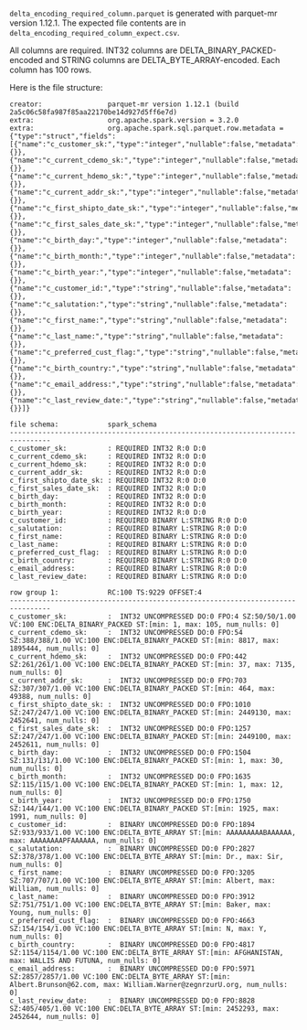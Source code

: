 <!--
  ~ Licensed to the Apache Software Foundation (ASF) under one
  ~ or more contributor license agreements.  See the NOTICE file
  ~ distributed with this work for additional information
  ~ regarding copyright ownership.  The ASF licenses this file
  ~ to you under the Apache License, Version 2.0 (the
  ~ "License"); you may not use this file except in compliance
  ~ with the License.  You may obtain a copy of the License at
  ~
  ~   http://www.apache.org/licenses/LICENSE-2.0
  ~
  ~ Unless required by applicable law or agreed to in writing,
  ~ software distributed under the License is distributed on an
  ~ "AS IS" BASIS, WITHOUT WARRANTIES OR CONDITIONS OF ANY
  ~ KIND, either express or implied.  See the License for the
  ~ specific language governing permissions and limitations
  ~ under the License.
  -->

`delta_encoding_required_column.parquet` is generated with parquet-mr version 1.12.1.
The expected file contents are in `delta_encoding_required_column_expect.csv`.

All columns are required. INT32 columns are DELTA_BINARY_PACKED-encoded and STRING
columns are DELTA_BYTE_ARRAY-encoded. Each column has 100 rows.

Here is the file structure:
```file:                   file:/Users/pincheng/arrow/cpp/submodules/parquet-testing/data/delta_encoding_required_column.parquet
creator:                parquet-mr version 1.12.1 (build 2a5c06c58fa987f85aa22170be14d927d5ff6e7d)
extra:                  org.apache.spark.version = 3.2.0
extra:                  org.apache.spark.sql.parquet.row.metadata = {"type":"struct","fields":[{"name":"c_customer_sk:","type":"integer","nullable":false,"metadata":{}},{"name":"c_current_cdemo_sk:","type":"integer","nullable":false,"metadata":{}},{"name":"c_current_hdemo_sk:","type":"integer","nullable":false,"metadata":{}},{"name":"c_current_addr_sk:","type":"integer","nullable":false,"metadata":{}},{"name":"c_first_shipto_date_sk:","type":"integer","nullable":false,"metadata":{}},{"name":"c_first_sales_date_sk:","type":"integer","nullable":false,"metadata":{}},{"name":"c_birth_day:","type":"integer","nullable":false,"metadata":{}},{"name":"c_birth_month:","type":"integer","nullable":false,"metadata":{}},{"name":"c_birth_year:","type":"integer","nullable":false,"metadata":{}},{"name":"c_customer_id:","type":"string","nullable":false,"metadata":{}},{"name":"c_salutation:","type":"string","nullable":false,"metadata":{}},{"name":"c_first_name:","type":"string","nullable":false,"metadata":{}},{"name":"c_last_name:","type":"string","nullable":false,"metadata":{}},{"name":"c_preferred_cust_flag:","type":"string","nullable":false,"metadata":{}},{"name":"c_birth_country:","type":"string","nullable":false,"metadata":{}},{"name":"c_email_address:","type":"string","nullable":false,"metadata":{}},{"name":"c_last_review_date:","type":"string","nullable":false,"metadata":{}}]}

file schema:            spark_schema
--------------------------------------------------------------------------------
c_customer_sk:          : REQUIRED INT32 R:0 D:0
c_current_cdemo_sk:     : REQUIRED INT32 R:0 D:0
c_current_hdemo_sk:     : REQUIRED INT32 R:0 D:0
c_current_addr_sk:      : REQUIRED INT32 R:0 D:0
c_first_shipto_date_sk: : REQUIRED INT32 R:0 D:0
c_first_sales_date_sk:  : REQUIRED INT32 R:0 D:0
c_birth_day:            : REQUIRED INT32 R:0 D:0
c_birth_month:          : REQUIRED INT32 R:0 D:0
c_birth_year:           : REQUIRED INT32 R:0 D:0
c_customer_id:          : REQUIRED BINARY L:STRING R:0 D:0
c_salutation:           : REQUIRED BINARY L:STRING R:0 D:0
c_first_name:           : REQUIRED BINARY L:STRING R:0 D:0
c_last_name:            : REQUIRED BINARY L:STRING R:0 D:0
c_preferred_cust_flag:  : REQUIRED BINARY L:STRING R:0 D:0
c_birth_country:        : REQUIRED BINARY L:STRING R:0 D:0
c_email_address:        : REQUIRED BINARY L:STRING R:0 D:0
c_last_review_date:     : REQUIRED BINARY L:STRING R:0 D:0

row group 1:            RC:100 TS:9229 OFFSET:4
--------------------------------------------------------------------------------
c_customer_sk:          :  INT32 UNCOMPRESSED DO:0 FPO:4 SZ:50/50/1.00 VC:100 ENC:DELTA_BINARY_PACKED ST:[min: 1, max: 105, num_nulls: 0]
c_current_cdemo_sk:     :  INT32 UNCOMPRESSED DO:0 FPO:54 SZ:388/388/1.00 VC:100 ENC:DELTA_BINARY_PACKED ST:[min: 8817, max: 1895444, num_nulls: 0]
c_current_hdemo_sk:     :  INT32 UNCOMPRESSED DO:0 FPO:442 SZ:261/261/1.00 VC:100 ENC:DELTA_BINARY_PACKED ST:[min: 37, max: 7135, num_nulls: 0]
c_current_addr_sk:      :  INT32 UNCOMPRESSED DO:0 FPO:703 SZ:307/307/1.00 VC:100 ENC:DELTA_BINARY_PACKED ST:[min: 464, max: 49388, num_nulls: 0]
c_first_shipto_date_sk: :  INT32 UNCOMPRESSED DO:0 FPO:1010 SZ:247/247/1.00 VC:100 ENC:DELTA_BINARY_PACKED ST:[min: 2449130, max: 2452641, num_nulls: 0]
c_first_sales_date_sk:  :  INT32 UNCOMPRESSED DO:0 FPO:1257 SZ:247/247/1.00 VC:100 ENC:DELTA_BINARY_PACKED ST:[min: 2449100, max: 2452611, num_nulls: 0]
c_birth_day:            :  INT32 UNCOMPRESSED DO:0 FPO:1504 SZ:131/131/1.00 VC:100 ENC:DELTA_BINARY_PACKED ST:[min: 1, max: 30, num_nulls: 0]
c_birth_month:          :  INT32 UNCOMPRESSED DO:0 FPO:1635 SZ:115/115/1.00 VC:100 ENC:DELTA_BINARY_PACKED ST:[min: 1, max: 12, num_nulls: 0]
c_birth_year:           :  INT32 UNCOMPRESSED DO:0 FPO:1750 SZ:144/144/1.00 VC:100 ENC:DELTA_BINARY_PACKED ST:[min: 1925, max: 1991, num_nulls: 0]
c_customer_id:          :  BINARY UNCOMPRESSED DO:0 FPO:1894 SZ:933/933/1.00 VC:100 ENC:DELTA_BYTE_ARRAY ST:[min: AAAAAAAAABAAAAAA, max: AAAAAAAAPFAAAAAA, num_nulls: 0]
c_salutation:           :  BINARY UNCOMPRESSED DO:0 FPO:2827 SZ:378/378/1.00 VC:100 ENC:DELTA_BYTE_ARRAY ST:[min: Dr., max: Sir, num_nulls: 0]
c_first_name:           :  BINARY UNCOMPRESSED DO:0 FPO:3205 SZ:707/707/1.00 VC:100 ENC:DELTA_BYTE_ARRAY ST:[min: Albert, max: William, num_nulls: 0]
c_last_name:            :  BINARY UNCOMPRESSED DO:0 FPO:3912 SZ:751/751/1.00 VC:100 ENC:DELTA_BYTE_ARRAY ST:[min: Baker, max: Young, num_nulls: 0]
c_preferred_cust_flag:  :  BINARY UNCOMPRESSED DO:0 FPO:4663 SZ:154/154/1.00 VC:100 ENC:DELTA_BYTE_ARRAY ST:[min: N, max: Y, num_nulls: 0]
c_birth_country:        :  BINARY UNCOMPRESSED DO:0 FPO:4817 SZ:1154/1154/1.00 VC:100 ENC:DELTA_BYTE_ARRAY ST:[min: AFGHANISTAN, max: WALLIS AND FUTUNA, num_nulls: 0]
c_email_address:        :  BINARY UNCOMPRESSED DO:0 FPO:5971 SZ:2857/2857/1.00 VC:100 ENC:DELTA_BYTE_ARRAY ST:[min: Albert.Brunson@62.com, max: William.Warner@zegnrzurU.org, num_nulls: 0]
c_last_review_date:     :  BINARY UNCOMPRESSED DO:0 FPO:8828 SZ:405/405/1.00 VC:100 ENC:DELTA_BYTE_ARRAY ST:[min: 2452293, max: 2452644, num_nulls: 0]
```
